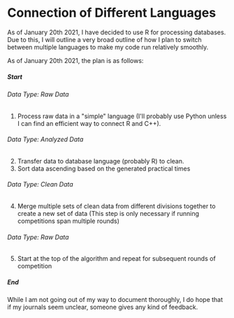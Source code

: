 # Connection of Different Languages
As of January 20th 2021, I have decided to use R for processing databases. Due to this, I will outline a very broad outline of how I plan to switch between multiple languages to make my code run relatively smoothly.

As of January 20th 2021, the plan is as follows:

##### Start
###### Data Type: Raw Data
1. Process raw data in a "simple" language (I'll probably use Python unless I can find an efficient way to connect R and C++).
###### Data Type: Analyzed Data
2. Transfer data to database language (probably R) to clean.
3. Sort data ascending based on the generated practical times
###### Data Type: Clean Data
4. Merge multiple sets of clean data from different divisions together to create a new set of data (This step is only necessary if running competitions span multiple rounds)
###### Data Type: Raw Data
5. Start at the top of the algorithm and repeat for subsequent rounds of competition
##### End

While I am not going out of my way to document thoroughly, I do hope that if my journals seem unclear, someone gives any kind of feedback.
